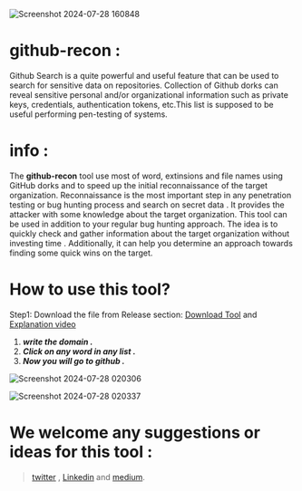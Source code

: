 ![Screenshot 2024-07-28 160848](https://github.com/user-attachments/assets/556a8b6d-a1fd-4792-8ac4-0333fd209d52)

# github-recon :
Github Search is a quite powerful and useful feature that can be used to search for sensitive data on repositories. Collection of Github dorks can reveal sensitive personal and/or organizational information such as private keys, credentials, authentication tokens, etc.This list is supposed to be useful performing pen-testing of systems.
# info :
The **github-recon** tool use most of word, extinsions and file names using GitHub dorks and to speed up the initial reconnaissance of the target organization. Reconnaissance is the most important step in any penetration testing or bug hunting process and search on secret data . It provides the attacker with some knowledge about the target organization.
This tool can be used in addition to your regular bug hunting approach. The idea is to quickly check and gather information about the target organization without investing time . Additionally, it can help you determine an approach towards finding some quick wins on the target.



# How to use this tool?
Step1: Download the file from Release section: [Download Tool](https://github.com/a7medibrahim12/github-recon/releases/download/v1.1.0/bughuntergithub.zip) and
[Explanation video](https://github.com/user-attachments/assets/e5150d33-3826-43d8-9389-1b100ff32e09)

1. ***write the domain .***
2. ***Click on any word in any list .***
3. ***Now you will go to github .***

![Screenshot 2024-07-28 020306](https://github.com/user-attachments/assets/8a28e07f-9847-4d6d-a768-727ef89e2b16)


![Screenshot 2024-07-28 020337](https://github.com/user-attachments/assets/b597a03e-259d-41f1-ae8f-7a4773c2d21a)


# We welcome any suggestions or ideas for this tool :
> [twitter](https://x.com/a0ibx00)
, [Linkedin](https://www.linkedin.com/in/a0ibx00?utm_source=share&utm_campaign=share_via&utm_content=profile&utm_medium=android_app)
and [medium](https://medium.com/@aaedoo54/github-recon-github-recon-github-search-is-a-quite-powerful-and-useful-feature-that-can-be-used-818f2bfe5c00).

